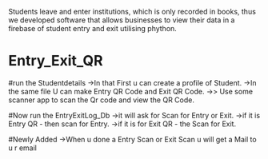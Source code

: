 Students leave and enter institutions, which is only recorded in books, thus we developed software that allows businesses to view their data in a firebase of student entry and exit utilising phython.



# Entry_Exit_QR

#run the Studentdetails 
        ->In that First u can create a profile of Student.
        ->In the same file U can make Entry QR Code and Exit QR Code.
              ->> Use some scanner app to scan the Qr code and view the QR Code.

#Now run the EntryExitLog_Db
        ->it will ask for Scan for Entry or Exit.
        ->if it is Entry QR - then scan for Entry.
        ->if it is for Exit QR - the Scan for Exit.
        
#Newly Added
        ->When u done a Entry Scan or Exit Scan u will get a Mail to u r email
        
